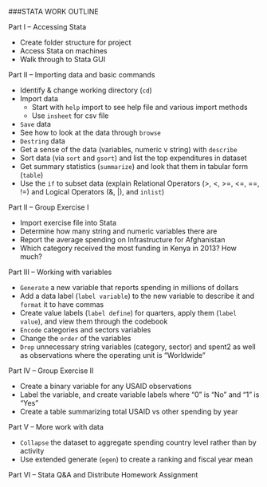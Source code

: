 ###STATA WORK OUTLINE

Part I – Accessing Stata
- Create folder structure for project
- Access Stata on machines
- Walk through to Stata GUI

Part II – Importing data and basic commands
- Identify & change working directory (`cd`)
- Import data
   - Start with `help` import to see help file and various import methods
   - Use `insheet` for csv file
- `Save` data
- See how to look at the data through `browse`
- `Destring` data
- Get a sense of the data (variables, numeric v string) with `describe`
- Sort data (via `sort` and `gsort`) and list the top expenditures in dataset
- Get summary statistics (`summarize`) and look that them in tabular form (`table`)
- Use the `if` to subset data (explain Relational Operators (>, <, >=, <=, ==, !=) and Logical Operators (&, |), and `inlist`) 

Part II – Group Exercise I
- Import exercise file into Stata
- Determine how many string and numeric variables there are
- Report the average spending on Infrastructure for Afghanistan
- Which category received the most funding in Kenya in  2013? How much?

Part III – Working with  variables
- `Generate` a new variable that reports spending in millions of dollars
- Add a data label (`label variable`) to the new variable to describe it and `format` it to have commas
- Create value labels (`label define`) for quarters, apply them (`label value`), and view them through the codebook
- `Encode` categories and sectors variables
- Change the `order` of the variables
- `Drop` unnecessary string variables (category, sector) and spent2 as well as observations where the operating unit is “Worldwide”

Part IV – Group Exercise II
- Create a binary variable for any USAID observations
- Label the variable, and create variable labels where “0” is “No” and “1” is “Yes”
- Create a table summarizing total USAID vs other spending by year

Part V – More work with data
- `Collapse` the dataset to aggregate spending country level rather than by activity
- Use extended generate (`egen`) to create a ranking and fiscal year mean

Part VI – Stata Q&A and Distribute Homework Assignment

